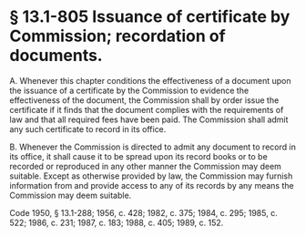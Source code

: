 # § 13.1-805 Issuance of certificate by Commission; recordation of documents.

<p>A. Whenever this chapter conditions the effectiveness of a document upon the issuance of a certificate by the Commission to evidence the effectiveness of the document, the Commission shall by order issue the certificate if it finds that the document complies with the requirements of law and that all required fees have been paid. The Commission shall admit any such certificate to record in its office.</p><p>B. Whenever the Commission is directed to admit any document to record in its office, it shall cause it to be spread upon its record books or to be recorded or reproduced in any other manner the Commission may deem suitable. Except as otherwise provided by law, the Commission may furnish information from and provide access to any of its records by any means the Commission may deem suitable.</p><p>Code 1950, § 13.1-288; 1956, c. 428; 1982, c. 375; 1984, c. 295; 1985, c. 522; 1986, c. 231; 1987, c. 183; 1988, c. 405; 1989, c. 152.</p>